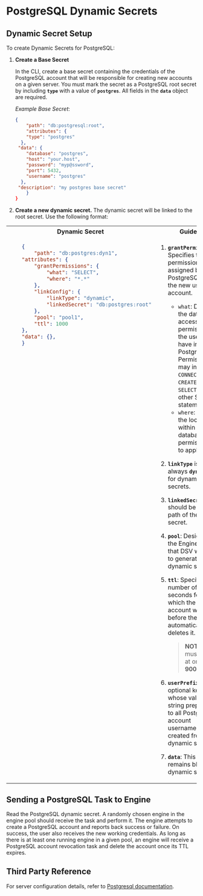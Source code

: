 [title]: # (PostgreSQL Dynamic Secrets)
[tags]: # (DevOps Secrets Vault,DSV,)
[priority]: # (6430)

# PostgreSQL Dynamic Secrets

## Dynamic Secret Setup

To create Dynamic Secrets for PostgreSQL:

1. **Create a Base Secret**

    In the CLI, create a base secret containing the credentials of the PostgreSQL account that will be responsible for creating new accounts on a given server. You must mark the secret as a PostgreSQL root secret by including **`type`** with a value of **`postgres`**. All fields in the **`data`** object are required.

    *Example Base Secret*:

    ```json
    {
        "path": "db:postgresql:root",
        "attributes": {
        "type": "postgres"
      },
     "data": {
        "database": "postgres",
        "host": "your.host",
        "password": "myp@ssword",
        "port": 5432,
        "username": "postgres"
      },
     "description": "my postgres base secret"
        }
    }
    ```

1. **Create a new dynamic secret.** The dynamic secret will be linked to the root secret. Use the following format:

<table>
<tr>
<th> Dynamic Secret
<th> Guide
</tr>
<tr style="vertical-align:top">
<td>

```json
    {
        "path": "db:postgres:dyn1",
    "attributes": {
        "grantPermissions": {
            "what": "SELECT",
            "where": "*.*"
        },
        "linkConfig": {
            "linkType": "dynamic",
            "linkedSecret": "db:postgres:root"
        },
        "pool": "pool1",
        "ttl": 1000
    },
    "data": {},
    }
```

</td>
<td>

1. **`grantPermissions`**: Specifies the permissions assigned by PostgreSQL to the new user account. 
    * `what`: Defines the database access permissions the user will have in PostgreSQL. Permissions may include `CONNECT`, `CREATE`, `SELECT`, or other SQL statements.
    * `where`: Defines the location within the database for permissions to apply. 

1. **`linkType`** is always **`dynamic`** for dynamic secrets.
1. **`linkedSecret`** should be the path of the root secret.
1. **`pool`**: Designates the Engine pool that DSV will use to generate dynamic secrets.
1. **`ttl`**: Specifies the number of seconds for which the new account will exist before the engine automatically deletes it.
    > **NOTE**: `ttl` must be set at or **above 900**. 
1. **`userPrefix`** An optional key whose value is a string prepended to all PostgreSQL account usernames created from the dynamic secret.
1. **`data`**: This field remains blank for dynamic secrets.

</td>
</tr>
</table>

## Sending a PostgreSQL Task to Engine

Read the PostgreSQL dynamic secret. A randomly chosen engine in the engine pool should receive the task and perform it. The engine attempts to create a PostgreSQL account and reports back success or failure. On success, the user also receives the new working credentials. As long as there is at least one running engine in a given pool, an engine will receive a PostgreSQL account revocation task and delete the account once its TTL expires.

## Third Party Reference

For server configuration details, refer to [Postgresql documentation](https://www.postgresql.org/docs/).